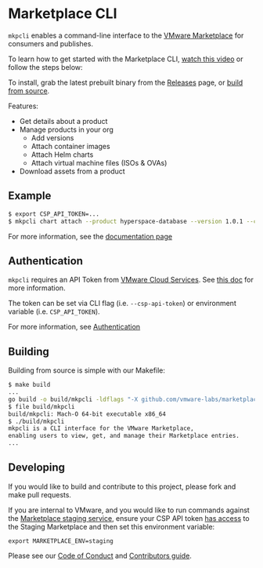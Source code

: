 # Marketplace CLI

`mkpcli` enables a command-line interface to the [VMware Marketplace](http://marketplace.cloud.vmware.com/) for consumers and publishes.

To learn how to get started with the Marketplace CLI, [watch this video](https://youtu.be/0oxFjnJCEBE) or follow the steps below:

To install, grab the latest prebuilt binary from the [Releases](https://github.com/vmware-labs/marketplace-cli/releases) page, or [build from source](#building).

Features:
* Get details about a product
* Manage products in your org
  * Add versions
  * Attach container images
  * Attach Helm charts
  * Attach virtual machine files (ISOs & OVAs)
* Download assets from a product

## Example
```bash
$ export CSP_API_TOKEN=...
$ mkpcli chart attach --product hyperspace-database --version 1.0.1 --create-version --chart ./hyperspace-database-1.0.1.tgz
```

For more information, see the [documentation page](docs/README.md)


## Authentication

`mkpcli` requires an API Token from [VMware Cloud Services](https://console.cloud.vmware.com/csp/gateway/portal/#/user/tokens). See [this doc](./docs/Authentication.md) for more information.

The token can be set via CLI flag (i.e. `--csp-api-token`) or environment variable (i.e. `CSP_API_TOKEN`).

For more information, see [Authentication](docs/Authentication.md)

## Building

Building from source is simple with our Makefile:

```bash
$ make build
...
go build -o build/mkpcli -ldflags "-X github.com/vmware-labs/marketplace-cli/v2/cmd.version=dev" ./main.go
$ file build/mkpcli 
build/mkpcli: Mach-O 64-bit executable x86_64
$ ./build/mkpcli 
mkpcli is a CLI interface for the VMware Marketplace,
enabling users to view, get, and manage their Marketplace entries.
...
```

## Developing

If you would like to build and contribute to this project, please fork and make pull requests.

If you are internal to VMware, and you would like to run commands against the [Marketplace staging service](https://stg.market.csp.vmware.com/), ensure your CSP API token [has access](docs/Authentication.md) to the Staging Marketplace and then set this environment variable:
```
export MARKETPLACE_ENV=staging
```

Please see our [Code of Conduct](CODE-OF-CONDUCT.md) and [Contributors guide](CONTRIBUTING.md).

